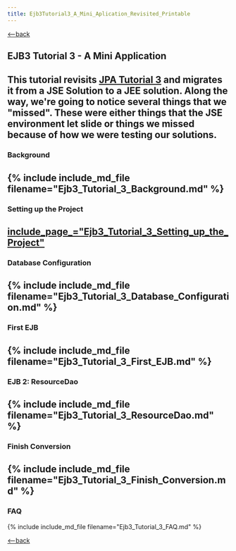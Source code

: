 ```yaml
---
title: Ejb3Tutorial3_A_Mini_Aplication_Revisited_Printable
---
```

[<--back](EJB_3_and_Java_Persistence_API)

## EJB3 Tutorial 3 - A Mini Application

This tutorial revisits [JPA Tutorial 3](JPA_Tutorial_3_A_Mini_Application) and migrates it from a JSE Solution to a JEE solution. Along the way, we're going to notice several things that we "missed". These were either things that the JSE environment let slide or things we missed because of how we were testing our solutions.
----
### Background
{% include include_md_file filename="Ejb3_Tutorial_3_Background.md" %}
----
### Setting up the Project
[include_page_="Ejb3_Tutorial_3_Setting_up_the_Project"](include_page_="Ejb3_Tutorial_3_Setting_up_the_Project")
----
### Database Configuration
{% include include_md_file filename="Ejb3_Tutorial_3_Database_Configuration.md" %}
----
### First EJB
{% include include_md_file filename="Ejb3_Tutorial_3_First_EJB.md" %}
----
### EJB 2: ResourceDao
{% include include_md_file filename="Ejb3_Tutorial_3_ResourceDao.md" %}
----
### Finish Conversion
{% include include_md_file filename="Ejb3_Tutorial_3_Finish_Conversion.md" %}
----
### FAQ
{% include include_md_file filename="Ejb3_Tutorial_3_FAQ.md" %}

[<--back](EJB_3_and_Java_Persistence_API)
